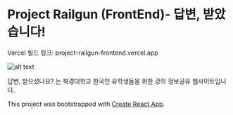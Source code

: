 # Project Railgun (FrontEnd)- 답변, 받았습니다!

Vercel 빌드 링크: project-railgun-frontend.vercel.app


![alt text](https://github.com/timingsniper/project-railgun-frontend/blob/master/draft_230510.png)

답변, 받으셨나요? 는 북경대학교 한국인 유학생들을 위한 강의 정보공유 웹사이트입니다.

This project was bootstrapped with [Create React App](https://github.com/facebook/create-react-app).
